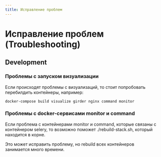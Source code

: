```yaml
---
title: Исправление проблем
---
```


# Исправление проблем (Troubleshooting)

## Development

### Проблемы с запуском визуализации

Если происходят проблемы с визуализаций, то стоит попробовать перебилдить контейнеры, например:

```
docker-compose build visualize girder nginx command monitor
```

### Проблемы с docker-сервисами monitor и command

Если проблема с контейнерами monitor и command, которые связаны с контейнером selery, то возможно поможет ./rebuild-stack.sh, который находится в корне.

Это может исправить проблему, но rebuild всех контейнеров занимается много времени.
